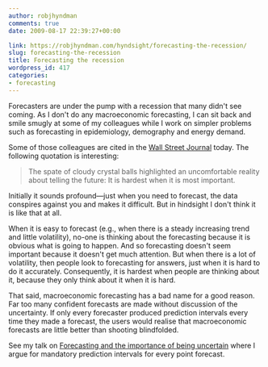```yaml
---
author: robjhyndman
comments: true
date: 2009-08-17 22:39:27+00:00

link: https://robjhyndman.com/hyndsight/forecasting-the-recession/
slug: forecasting-the-recession
title: Forecasting the recession
wordpress_id: 417
categories:
- forecasting
---
```


Forecasters are under the pump with a recession that many didn't see coming. As I don't do any macroeconomic forecasting, I can sit back and smile smugly at some of my colleagues while I work on simpler problems such as forecasting in epidemiology, demography and energy demand.  
  
Some of those colleagues are cited in the [Wall Street Journal](http://online.wsj.com/article/SB125003168097424007.html) today. The following quotation is interesting:  


>The spate of cloudy crystal balls highlighted an uncomfortable reality about telling the future: It is hardest when it is most important.

  
Initially it sounds profound—just when you need to forecast, the data conspires against you and makes it difficult. But in hindsight I don't think it is like that at all.   
  
When it is easy to forecast (e.g., when there is a steady increasing trend and little volatility), no-one is thinking about the forecasting because it is obvious what is going to happen. And so forecasting doesn't seem important because it doesn't get much attention. But when there is a lot of volatility, then people look to forecasting for answers, just when it is hard to do it accurately. Consequently, it is hardest when people are thinking about it, because they only think about it when it is hard.  
  
That said, macroeconomic forecasting has a bad name for a good reason. Far too many confident forecasts are made without discussion of the uncertainty. If only every forecaster produced prediction intervals every time they made a forecast, the users would realise that macroeconomic forecasts are little better than shooting blindfolded.   
  
See my talk on [Forecasting and the importance of being uncertain](/seminars/forecasting-and-the-importance-of-being-uncertain-2) where I argue for mandatory prediction intervals for every point forecast.  

